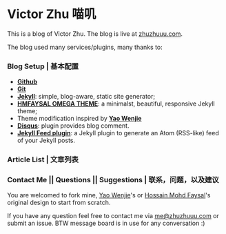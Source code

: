 # Victor Zhu 喵叽

This is a blog of Victor Zhu. The blog is live at [zhuzhuuu.com](http://zhuzhuuu.com).

The blog used many services/plugins, many thanks to:

### Blog Setup | 基本配置
- **[Github](https://github.com/)**
- **[Git](https://git-scm.com/)**
- **[Jekyll](http://jekyllrb.com/)**: simple, blog-aware, static site generator;
- **[HMFAYSAL OMEGA THEME](https://github.com/hmfaysal/hmfaysal-omega-theme)**: a minimalst, beautiful, responsive Jekyll theme;
- Theme modification inspired by **[Yao Wenjie](https://yaowenjie.github.io/)**
- **[Disqus](https://disqus.com)**: plugin provides blog comment.
- **[Jekyll Feed plugin](https://github.com/jekyll/jekyll-feed)**: a Jekyll plugin to generate an Atom (RSS-like) feed of your Jekyll posts.

### Article List | 文章列表



### Contact Me || Questions || Suggestions | 联系，问题，以及建议 
You are welcomed to fork mine, [Yao Wenjie](https://yaowenjie.github.io/)'s or [Hossain Mohd Faysal](https://github.com/hmfaysal/hmfaysal-omega-theme)'s original design to start from scratch.

If you have any question feel free to contact me via me@zhuzhuuu.com or submit an issue. BTW message board is in use for any conversation :)

